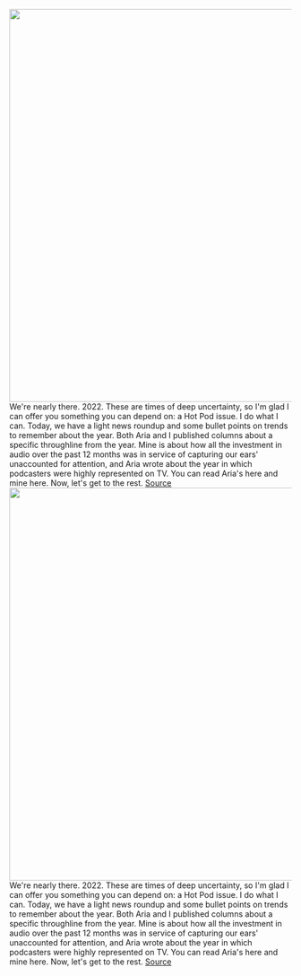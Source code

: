 <img src='https://cdn.vox-cdn.com/thumbor/AOTDcVmEqSU4R8qi4zNmHWLtV2o=/0x0:2040x1360/1200x800/filters:focal(857x517:1183x843)/cdn.vox-cdn.com/uploads/chorus_image/image/70301240/acastro_211217_1777_0001.0.jpg' width='700px' /><br/>
We're nearly there. 2022. These are times of deep uncertainty, so I'm glad I can offer you something you can depend on: a Hot Pod issue. I do what I can. Today, we have a light news roundup and some bullet points on trends to remember about the year. Both Aria and I published columns about a specific throughline from the year. Mine is about how all the investment in audio over the past 12 months was in service of capturing our ears' unaccounted for attention, and Aria wrote about the year in which podcasters were highly represented on TV. You can read Aria's here and mine here. Now, let's get to the rest.
<a href='https://www.theverge.com/2021/12/21/22847504/hot-pod-end-of-year-2021-review'> Source <a/><img src='https://cdn.vox-cdn.com/thumbor/AOTDcVmEqSU4R8qi4zNmHWLtV2o=/0x0:2040x1360/1200x800/filters:focal(857x517:1183x843)/cdn.vox-cdn.com/uploads/chorus_image/image/70301240/acastro_211217_1777_0001.0.jpg' width='700px' /><br/>
We're nearly there. 2022. These are times of deep uncertainty, so I'm glad I can offer you something you can depend on: a Hot Pod issue. I do what I can. Today, we have a light news roundup and some bullet points on trends to remember about the year. Both Aria and I published columns about a specific throughline from the year. Mine is about how all the investment in audio over the past 12 months was in service of capturing our ears' unaccounted for attention, and Aria wrote about the year in which podcasters were highly represented on TV. You can read Aria's here and mine here. Now, let's get to the rest.
<a href='https://www.theverge.com/2021/12/21/22847504/hot-pod-end-of-year-2021-review'> Source <a/>